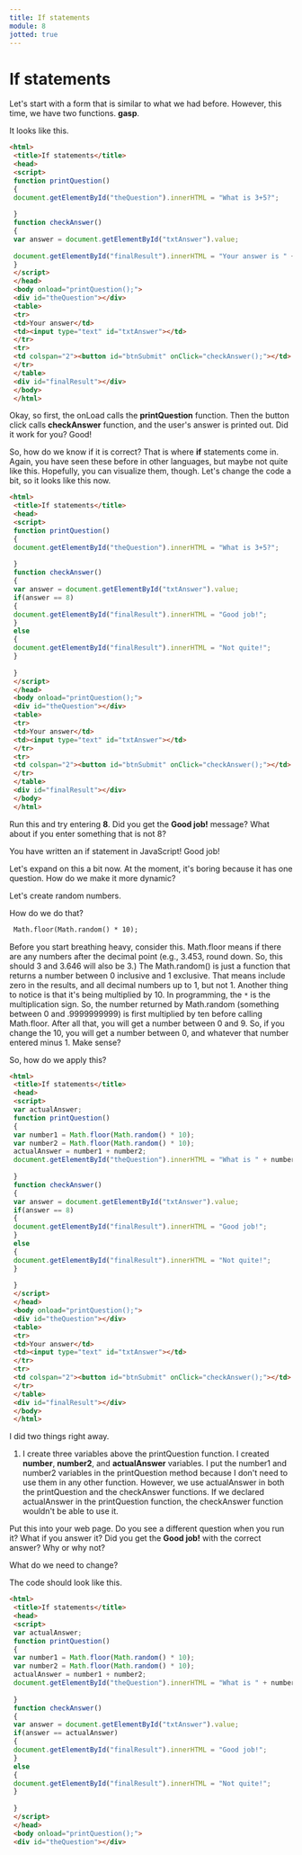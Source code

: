 ```yaml
---
title: If statements
module: 8
jotted: true
---
```


# If statements

Let's start with a form that is similar to what we had before. However, this time, we have two functions. **gasp**.

It looks like this.

```html
<html>
 <title>If statements</title>
 <head>
 <script>
 function printQuestion()
 {
 document.getElementById("theQuestion").innerHTML = "What is 3+5?";
 
 }
 function checkAnswer()
 {
 var answer = document.getElementById("txtAnswer").value;
 
 document.getElementById("finalResult").innerHTML = "Your answer is " + answer;
 }
 </script>
 </head>
 <body onload="printQuestion();">
 <div id="theQuestion"></div>
 <table>
 <tr>
 <td>Your answer</td>
 <td><input type="text" id="txtAnswer"></td>
 </tr>
 <tr>
 <td colspan="2"><button id="btnSubmit" onClick="checkAnswer();"></td>
 </tr>
 </table>
 <div id="finalResult"></div>
 </body>
 </html>
```

Okay, so first, the onLoad calls the **printQuestion** function. Then the button click calls **checkAnswer** function, and the user's answer is printed out. Did it work for you? Good!

So, how do we know if it is correct? That is where **if** statements come in. Again, you have seen these before in other languages, but maybe not quite like this. Hopefully, you can visualize them, though. Let's change the code a bit, so it looks like this now.

```html
<html>
 <title>If statements</title>
 <head>
 <script>
 function printQuestion()
 {
 document.getElementById("theQuestion").innerHTML = "What is 3+5?";
 
 }
 function checkAnswer()
 {
 var answer = document.getElementById("txtAnswer").value;
 if(answer == 8)
 {
 document.getElementById("finalResult").innerHTML = "Good job!";
 }
 else
 {
 document.getElementById("finalResult").innerHTML = "Not quite!";
 }
 
 }
 </script>
 </head>
 <body onload="printQuestion();">
 <div id="theQuestion"></div>
 <table>
 <tr>
 <td>Your answer</td>
 <td><input type="text" id="txtAnswer"></td>
 </tr>
 <tr>
 <td colspan="2"><button id="btnSubmit" onClick="checkAnswer();"></td>
 </tr>
 </table>
 <div id="finalResult"></div>
 </body>
 </html>
```

Run this and try entering **8**. Did you get the **Good job!** message? What about if you enter something that is not 8?

You have written an if statement in JavaScript! Good job!

Let's expand on this a bit now. At the moment, it's boring because it has one question. How do we make it more dynamic?

Let's create random numbers.

How do we do that?

```html
 Math.floor(Math.random() * 10);
```

Before you start breathing heavy, consider this. Math.floor means if there are any numbers after the decimal point (e.g., 3.453, round down. So, this should 3 and 3.646 will also be 3.) The Math.random() is just a function that returns a number between 0 inclusive and 1 exclusive. That means include zero in the results, and all decimal numbers up to 1, but not 1.  Another thing to notice is that it's being multiplied by 10. In programming, the `*` is the multiplication sign. So, the number returned by Math.random (something between 0 and .9999999999) is first multiplied by ten before calling Math.floor. After all that, you will get a number between 0 and 9. So, if you change the 10, you will get a number between 0, and whatever that number entered minus 1. Make sense?

So, how do we apply this?

```html
<html>
 <title>If statements</title>
 <head>
 <script>
 var actualAnswer;
 function printQuestion()
 {
 var number1 = Math.floor(Math.random() * 10);
 var number2 = Math.floor(Math.random() * 10);
 actualAnswer = number1 + number2;
 document.getElementById("theQuestion").innerHTML = "What is " + number1 + "+" + number2 + "?";
 
 }
 function checkAnswer()
 {
 var answer = document.getElementById("txtAnswer").value;
 if(answer == 8)
 {
 document.getElementById("finalResult").innerHTML = "Good job!";
 }
 else
 {
 document.getElementById("finalResult").innerHTML = "Not quite!";
 }
 
 }
 </script>
 </head>
 <body onload="printQuestion();">
 <div id="theQuestion"></div>
 <table>
 <tr>
 <td>Your answer</td>
 <td><input type="text" id="txtAnswer"></td>
 </tr>
 <tr>
 <td colspan="2"><button id="btnSubmit" onClick="checkAnswer();"></td>
 </tr>
 </table>
 <div id="finalResult"></div>
 </body>
 </html>
```

I did two things right away.

1. I create three variables above the printQuestion function. I created **number**, **number2**, and **actualAnswer** variables. I put the number1 and number2 variables in the printQuestion method because I don't need to use them in any other function. However, we use actualAnswer in both the printQuestion and the checkAnswer functions. If we declared actualAnswer in the printQuestion function, the checkAnswer function wouldn't be able to use it.

Put this into your web page. Do you see a different question when you run it? What if you answer it? Did you get the **Good job!** with the correct answer? Why or why not?

What do we need to change?

The code should look like this.

```html
<html>
 <title>If statements</title>
 <head>
 <script>
 var actualAnswer;
 function printQuestion()
 {
 var number1 = Math.floor(Math.random() * 10);
 var number2 = Math.floor(Math.random() * 10);
 actualAnswer = number1 + number2;
 document.getElementById("theQuestion").innerHTML = "What is " + number1 + "+" + number2 + "?";
 
 }
 function checkAnswer()
 {
 var answer = document.getElementById("txtAnswer").value;
 if(answer == actualAnswer)
 {
 document.getElementById("finalResult").innerHTML = "Good job!";
 }
 else
 {
 document.getElementById("finalResult").innerHTML = "Not quite!";
 }
 
 }
 </script>
 </head>
 <body onload="printQuestion();">
 <div id="theQuestion"></div>
